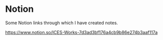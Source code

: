 # Notion
Some Notion links through which I have created notes.

https://www.notion.so/ICES-Works-7d3ad3bf176a4cb9b86e274b3aaf117a
